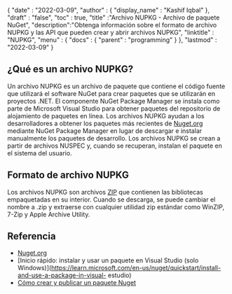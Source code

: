 {
  "date" : "2022-03-09",
  "author" : {
    "display_name" : "Kashif Iqbal"
},
  "draft" : "false",
  "toc" : true,
  "title" :"Archivo NUPKG - Archivo de paquete NuGet",
  "description":"Obtenga información sobre el formato de archivo NUPKG y las API que pueden crear y abrir archivos NUPKG",
  "linktitle" : "NUPKG",
  "menu" : {
    "docs" : {
      "parent" : "programming"
}
},
  "lastmod" : "2022-03-09"
}

## ¿Qué es un archivo NUPKG?

Un archivo NUPKG es un archivo de paquete que contiene el código fuente que utilizará el software NuGet para crear paquetes que se utilizarán en proyectos .NET. El componente NuGet Package Manager se instala como parte de Microsoft Visual Studio para obtener paquetes del repositorio de alojamiento de paquetes en línea. Los archivos NUPKG ayudan a los desarrolladores a obtener los paquetes más recientes de [Nuget.org](https://nuget.org) mediante NuGet Package Manager en lugar de descargar e instalar manualmente los paquetes de desarrollo. Los archivos NUPKG se crean a partir de archivos NUSPEC y, cuando se recuperan, instalan el paquete en el sistema del usuario.

## Formato de archivo NUPKG

Los archivos NUPKG son archivos [ZIP](/es/compression/zip/) que contienen las bibliotecas empaquetadas en su interior. Cuando se descarga, se puede cambiar el nombre a .zip y extraerse con cualquier utilidad zip estándar como WinZIP, 7-Zip y Apple Archive Utility.

## Referencia

* [Nuget.org](https://nuget.org)
* [Inicio rápido: instalar y usar un paquete en Visual Studio (solo Windows)](https://learn.microsoft.com/en-us/nuget/quickstart/install-and-use-a-package-in-visual- estudio)
* [Cómo crear y publicar un paquete Nuget](https://learn.microsoft.com/en-us/nuget/quickstart/create-and-publish-a-package-using-visual-studio?tabs=netcore-cli)

